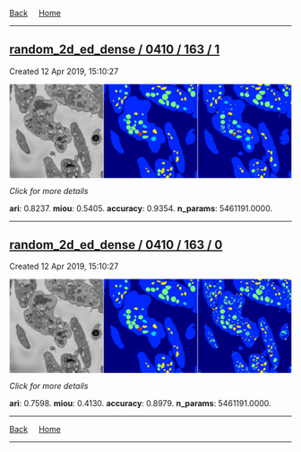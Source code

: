 
[Back](..)&nbsp;&nbsp;&nbsp;&nbsp;&nbsp;[Home](https://leapmanlab.github.io/snapshots)

---

<div class="summary"><a href="1"><h2>random_2d_ed_dense / 0410 / 163 / 1</h2></a><p>Created 12 Apr 2019, 15:10:27
</p><a href="1"><img src="1/media/summary.png" align="center"></a><p>
<i>Click for more details</i>
</p></div>

**ari**: 0.8237. **miou**: 0.5405. **accuracy**: 0.9354. **n_params**: 5461191.0000. 

---

<div class="summary"><a href="0"><h2>random_2d_ed_dense / 0410 / 163 / 0</h2></a><p>Created 12 Apr 2019, 15:10:27
</p><a href="0"><img src="0/media/summary.png" align="center"></a><p>
<i>Click for more details</i>
</p></div>

**ari**: 0.7598. **miou**: 0.4130. **accuracy**: 0.8979. **n_params**: 5461191.0000. 

---

[Back](..)&nbsp;&nbsp;&nbsp;&nbsp;&nbsp;[Home](https://leapmanlab.github.io/snapshots)

---